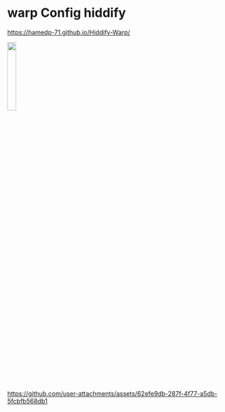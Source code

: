 # warp Config hiddify

https://hamedp-71.github.io/Hiddify-Warp/

<p>
   <img  width="20%" src="https://github.com/user-attachments/assets/3e38e86d-df54-41f7-bb5f-ac146d455b2f" />
   
</p> 



https://github.com/user-attachments/assets/62efe9db-287f-4f77-a5db-5fcbfb568db1
